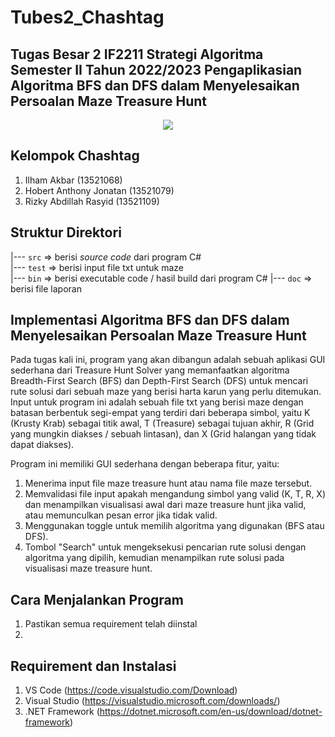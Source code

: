 # Tubes2_Chashtag
## Tugas Besar 2 IF2211 Strategi Algoritma Semester II Tahun 2022/2023 Pengaplikasian Algoritma BFS dan DFS dalam Menyelesaikan Persoalan Maze Treasure Hunt

<p align="center">
    <img src= https://drive.google.com/drive/u/1/folders/1ZH24BSvD4eygfdnckBJgIAzP2A9Z7K-h
</p>

## Kelompok Chashtag
1. Ilham Akbar			    (13521068)
2. Hobert Anthony Jonatan	(13521079)  
3. Rizky Abdillah Rasyid    (13521109) 

## Struktur Direktori
|---  `src` => berisi *source code* dari program C#<br>
|---  `test` => berisi input file txt untuk maze<br>
|---  `bin` => berisi executable code / hasil build dari program C#
|---  `doc` => berisi file laporan<br>

## Implementasi Algoritma BFS dan DFS dalam Menyelesaikan Persoalan Maze Treasure Hunt

Pada tugas kali ini, program yang akan dibangun adalah sebuah aplikasi GUI sederhana dari Treasure Hunt Solver yang memanfaatkan algoritma Breadth-First Search (BFS) dan Depth-First Search (DFS) untuk mencari rute solusi dari sebuah maze yang berisi harta karun yang perlu ditemukan. Input untuk program ini adalah sebuah file txt yang berisi maze dengan batasan berbentuk segi-empat yang terdiri dari beberapa simbol, yaitu K (Krusty Krab) sebagai titik awal, T (Treasure) sebagai tujuan akhir, R (Grid yang mungkin diakses / sebuah lintasan), dan X (Grid halangan yang tidak dapat diakses).

Program ini memiliki GUI sederhana dengan beberapa fitur, yaitu:

1. Menerima input file maze treasure hunt atau nama file maze tersebut.
2. Memvalidasi file input apakah mengandung simbol yang valid (K, T, R, X) dan menampilkan visualisasi awal dari maze treasure hunt jika valid, atau memunculkan pesan error jika tidak valid.
3. Menggunakan toggle untuk memilih algoritma yang digunakan (BFS atau DFS).
4. Tombol "Search" untuk mengeksekusi pencarian rute solusi dengan algoritma yang dipilih, kemudian menampilkan rute solusi pada visualisasi maze treasure hunt.

## Cara Menjalankan Program
1. Pastikan semua requirement telah diinstal
2. 



## Requirement dan Instalasi
1. VS Code          (https://code.visualstudio.com/Download)
2. Visual Studio    (https://visualstudio.microsoft.com/downloads/)
3. .NET Framework   (https://dotnet.microsoft.com/en-us/download/dotnet-framework)